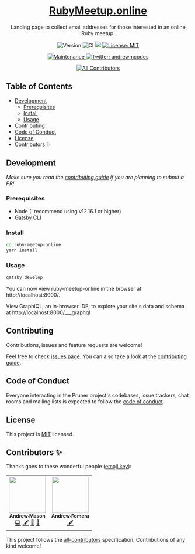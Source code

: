 <h1 align="center">
  <a href="https://rubymeetup.online" target="_blank" rel="noopener noreferrer">RubyMeetup.online</a>
</h1>

<p align="center">Landing page to collect email addresses for those interested in an online Ruby meetup.</p>
<p align="center">
  <img alt="Version" src="https://img.shields.io/badge/version-0.0.1-blue.svg?cacheSeconds=2592000" />
  <img alt="CI" src="https://github.com/andrewmcodes/ruby-meetup-online/workflows/Linters/badge.svg" />
  <a href="https://codeclimate.com/github/andrewmcodes/ruby-meetup-online/maintainability"><img src="https://api.codeclimate.com/v1/badges/b0a6f9ae98f3af46b7f6/maintainability" /></a>
  <a href="https://github.com/andrewmcodes/ruby-meetup-online/blob/master/LICENSE" target="_blank">
    <img alt="License: MIT" src="https://img.shields.io/github/license/andrewmcodes/ruby-meetup-online" />
  </a>
</p>
<p align="center">
  <a href="https://github.com/andrewmcodes/ruby-meetup-online/graphs/commit-activity" target="_blank">
    <img alt="Maintenance" src="https://img.shields.io/badge/Maintained%3F-yes-green.svg" />
  </a>
  <a href="https://twitter.com/andrewmcodes" target="_blank">
    <img alt="Twitter: andrewmcodes" src="https://img.shields.io/twitter/follow/andrewmcodes.svg?style=social" />
  </a>
</p>
<div align="center">

<!-- prettier-ignore-start -->
<!-- ALL-CONTRIBUTORS-BADGE:START - Do not remove or modify this section -->

[![All Contributors](https://img.shields.io/badge/all_contributors-2-orange.svg?style=flat-square)](#contributors-)

<!-- ALL-CONTRIBUTORS-BADGE:END -->
<!-- prettier-ignore-end -->

</div>

## Table of Contents

- [Development](#development)
  - [Prerequisites](#prerequisites)
  - [Install](#install)
  - [Usage](#usage)
- [Contributing](#contributing)
- [Code of Conduct](#code-of-conduct)
- [License](#license)
- [Contributors ✨](#contributors-)

## Development

_Make sure you read the [contributing guide](https://github.com/andrewmcodes/ruby-meetup-online/blob/master/CONTRIBUTING.md) if you are planning to submit a PR!_

### Prerequisites

- Node (I recommend using v12.16.1 or higher)
- [Gatsby CLI](https://www.gatsbyjs.org/docs/)

### Install

```sh
cd ruby-meetup-online
yarn install
```

### Usage

```sh
gatsby develop
```

You can now view ruby-meetup-online in the browser at http://localhost:8000/.

View GraphiQL, an in-browser IDE, to explore your site's data and schema at http://localhost:8000/___graphql

## Contributing

Contributions, issues and feature requests are welcome!

Feel free to check [issues page](https://github.com/andrewmcodes/ruby-meetup-online/issues). You can also take a look at the [contributing guide](https://github.com/andrewmcodes/ruby-meetup-online/blob/master/CONTRIBUTING.md).

## Code of Conduct

Everyone interacting in the Pruner project's codebases, issue trackers, chat rooms and mailing lists is expected to follow the [code of conduct](https://github.com/andrewmcodes/pruner/blob/master/CODE_OF_CONDUCT.md).

## License

This project is [MIT](https://github.com/andrewmcodes/ruby-meetup-online/blob/master/LICENSE) licensed.

## Contributors ✨

Thanks goes to these wonderful people ([emoji key](https://allcontributors.org/docs/en/emoji-key)):

<!-- prettier-ignore-start -->
<!-- ALL-CONTRIBUTORS-LIST:START - Do not remove or modify this section -->
<!-- markdownlint-disable -->
<table>
  <tr>
    <td align="center"><a href="https://www.andrewm.codes"><img src="https://avatars1.githubusercontent.com/u/18423853?v=4" width="100px;" alt=""/><br /><sub><b>Andrew Mason</b></sub></a><br /><a href="https://github.com/andrewmcodes/ruby-meetup-online/commits?author=andrewmcodes" title="Code">💻</a> <a href="#content-andrewmcodes" title="Content">🖋</a> <a href="https://github.com/andrewmcodes/ruby-meetup-online/commits?author=andrewmcodes" title="Documentation">📖</a> <a href="#design-andrewmcodes" title="Design">🎨</a></td>
    <td align="center"><a href="https://andrewfomera.com"><img src="https://avatars1.githubusercontent.com/u/1741179?v=4" width="100px;" alt=""/><br /><sub><b>Andrew Fomera</b></sub></a><br /><a href="#content-king601" title="Content">🖋</a></td>
  </tr>
</table>

<!-- markdownlint-enable -->
<!-- ALL-CONTRIBUTORS-LIST:END -->
<!-- prettier-ignore-end -->

This project follows the [all-contributors](https://github.com/all-contributors/all-contributors) specification. Contributions of any kind welcome!
